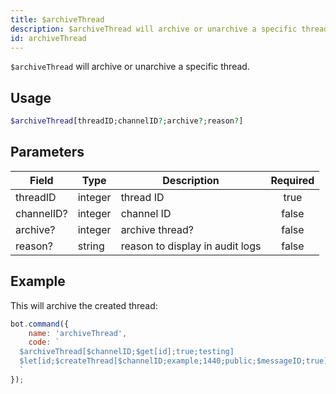 ```yaml
---
title: $archiveThread
description: $archiveThread will archive or unarchive a specific thread.
id: archiveThread
---
```


`$archiveThread` will archive or unarchive a specific thread.

## Usage

```php
$archiveThread[threadID;channelID?;archive?;reason?]
```

## Parameters

| Field      | Type    | Description                     | Required |
|------------|---------|---------------------------------|:--------:|
| threadID   | integer | thread ID                       |   true   |
| channelID? | integer | channel ID                      |  false   |
| archive?   | integer | archive thread?                 |  false   |
| reason?    | string  | reason to display in audit logs |  false   |

## Example

This will archive the created thread:

```javascript
bot.command({
    name: 'archiveThread',
    code: `
  $archiveThread[$channelID;$get[id];true;testing]
  $let[id;$createThread[$channelID;example;1440;public;$messageID;true]]  
  `
});
```
